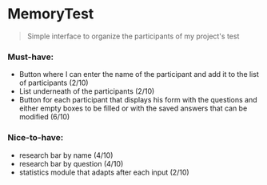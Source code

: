 # MemoryTest
> Simple interface to organize the participants of my project's test

### Must-have:
- Button where I can enter the name of the participant and add it to the list of participants (2/10)
- List underneath of the participants (2/10)
- Button for each participant that displays his form with the questions and either empty boxes to be filled  or with the saved answers that can be modified (6/10)

### Nice-to-have:
- research bar by name (4/10)
- research bar by question (4/10)
- statistics module that adapts after each input (2/10)
